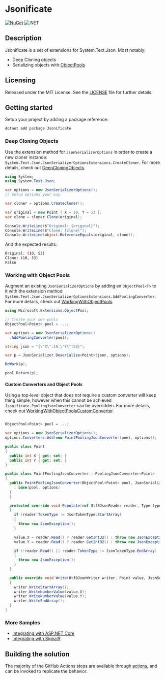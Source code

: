 # Jsonificate

[![NuGet](https://img.shields.io/nuget/v/Jsonificate.svg)](https://www.nuget.org/packages/Jsonificate/)
![.NET](https://github.com/joncloud/jsonificate/workflows/.NET/badge.svg)

## Description

Jsonificate is a set of extensions for System.Text.Json. Most notably:

* Deep Cloning objects
* Serializing objects with [ObjectPools](https://www.nuget.org/packages/Microsoft.Extensions.ObjectPool/)

## Licensing

Released under the MIT License.  See the [LICENSE](LICENSE.md) file for further details.

## Getting started

Setup your project by adding a package reference:

```bash
dotnet add package Jsonificate
```

### Deep Cloning Objects

Use the extension method for `JsonSerializerOptions` in order to create a new cloner instance: `System.Text.Json.JsonSerializerOptionsExtensions.CreateCloner`. For more details, check out [DeepCloningObjects](./samples/ReadmeSamples/DeepCloningObjects.cs).

```csharp
using System;
using System.Text.Json;

var options = new JsonSerializerOptions();
// Setup options your way.

var cloner = options.CreateCloner();

var original = new Point { X = 10, Y = 53 };
var clone = cloner.Clone(original);

Console.WriteLine($"Original: {original}");
Console.WriteLine($"Clone: {clone}");
Console.WriteLine(object.ReferenceEquals(original, clone));
```

And the expected results:

```bash
Original: (10, 53)
Clone: (10, 53)
False
```

### Working with Object Pools

Augment an existing `JsonSerializerOptions` by adding an `ObjectPool<T>` to it with the extension method `System.Text.Json.JsonSerializerOptionsExtensions.AddPoolingConverter`. For more details, check out [WorkingWithObjectPools](./samples/ReadmeSamples/WorkingWithObjectPools.cs).

```csharp
using Microsoft.Extensions.ObjectPool;

// Create your own pools
ObjectPool<Point> pool = ...;

var options = new JsonSerializerOptions()
  .AddPoolingConverter(pool);

string json = "{\"X\":10,\"Y\":53}";

var p = JsonSerializer.Deserialize<Point>(json, options);

DoWork(p);

pool.Return(p);
```

#### Custom Converters and Object Pools

Using a top-level object that does not require a custom converter will keep thing simple, however when this cannot be achieved `Jsonificate.PoolingJsonConverter` can be overridden. For more details, check out [WorkingWithObjectPoolsCustomConverter](./samples/ReadmeSamples/WorkingWithObjectPoolsCustomConverter.cs).

```csharp

ObjectPool<Point> pool = ...;

var options = new JsonSerializerOptions();
options.Converters.Add(new PointPoolingJsonConverter(pool, options));

public class Point
{
  public int X { get; set; }
  public int Y { get; set; }
}

public class PointPoolingJsonConverter : PoolingJsonConverter<Point>
{
  public PointPoolingJsonConverter(ObjectPool<Point> pool, JsonSerializerOptions options)
    : base(pool, options)
  {
  }

  protected override void Populate(ref Utf8JsonReader reader, Type typeToConvert, Point value, JsonSerializerOptions options)
  {
    if (reader.TokenType != JsonTokenType.StartArray)
    {
      throw new JsonException();
    }

    value.X = reader.Read() ? reader.GetInt32() : throw new JsonException();
    value.Y = reader.Read() ? reader.GetInt32() : throw new JsonException();

    if (!reader.Read() || reader.TokenType != JsonTokenType.EndArray)
    {
      throw new JsonException();
    }
  }

  public override void Write(Utf8JsonWriter writer, Point value, JsonSerializerOptions options)
  {
    writer.WriteStartArray();
    writer.WriteNumberValue(value.X);
    writer.WriteNumberValue(value.Y);
    writer.WriteEndArray();
  }
}
```

### More Samples

* [Integrating with ASP.NET Core](./samples/AspNetCoreSamples)
* [Integrating with SignalR](./samples/SignalRSamples)

## Building the solution

The majority of the GitHub Actions steps are available through [actions](./actions), and can be invoked to replicate the behavior.

